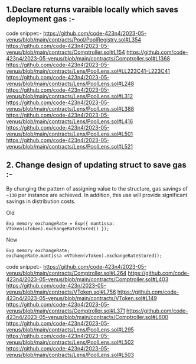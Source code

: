 ## 1.Declare returns varaible locally which saves deployment gas :-

code snippet:-
https://github.com/code-423n4/2023-05-venus/blob/main/contracts/Pool/PoolRegistry.sol#L354
https://github.com/code-423n4/2023-05-venus/blob/main/contracts/Comptroller.sol#L154
https://github.com/code-423n4/2023-05-venus/blob/main/contracts/Comptroller.sol#L1368
https://github.com/code-423n4/2023-05-venus/blob/main/contracts/Lens/PoolLens.sol#LL223C41-L223C41
https://github.com/code-423n4/2023-05-venus/blob/main/contracts/Lens/PoolLens.sol#L248
https://github.com/code-423n4/2023-05-venus/blob/main/contracts/Lens/PoolLens.sol#L312
https://github.com/code-423n4/2023-05-venus/blob/main/contracts/Lens/PoolLens.sol#L388
https://github.com/code-423n4/2023-05-venus/blob/main/contracts/Lens/PoolLens.sol#L416
https://github.com/code-423n4/2023-05-venus/blob/main/contracts/Lens/PoolLens.sol#L501
https://github.com/code-423n4/2023-05-venus/blob/main/contracts/Lens/PoolLens.sol#L521


## 2. Change design of updating struct to save gas :-

By changing the pattern of assigning value to the structure, gas savings of ``~130`` per instance are achieved. In addition, this use will provide significant savings in distribution costs.


Old
```
Exp memory exchangeRate = Exp({ mantissa: VToken(vToken).exchangeRateStored() });
```

New
```
Exp memory exchangeRate;
exchangeRate.mantissa =VToken(vToken).exchangeRateStored(); 
```


code snippet:-
https://github.com/code-423n4/2023-05-venus/blob/main/contracts/Comptroller.sol#L264
https://github.com/code-423n4/2023-05-venus/blob/main/contracts/Comptroller.sol#L403
https://github.com/code-423n/2023-05-venus/blob/main/contracts/VToken.sol#L756
https://github.com/code-423n4/2023-05-venus/blob/main/contracts/VToken.sol#L149
https://github.com/code-423n4/2023-05-venus/blob/main/contracts/Comptroller.sol#L371
https://github.com/code-423n4/2023-05-venus/blob/main/contracts/Comptroller.sol#L600
https://github.com/code-423n4/2023-05-venus/blob/main/contracts/Lens/PoolLens.sol#L295
https://github.com/code-423n4/2023-05-venus/blob/main/contracts/Lens/PoolLens.sol#L502
https://github.com/code-423n4/2023-05-venus/blob/main/contracts/Lens/PoolLens.sol#L503


